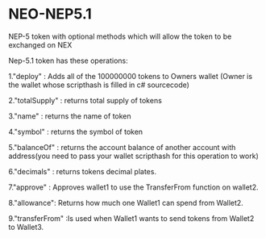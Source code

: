 # NEO-NEP5.1
NEP-5 token with optional methods which will allow the token to be exchanged on NEX

Nep-5.1 token has these operations:

1."deploy" : Adds all of the 100000000 tokens to Owners wallet (Owner is the wallet whose scripthash is filled in c# sourcecode)

2."totalSupply" : returns total supply of tokens

3."name" : returns the name of token

4."symbol" : returns the symbol of token

5."balanceOf" : returns the account balance of another account with address(you need to pass your wallet scripthash for this 
operation to work)

6."decimals" : returns tokens decimal plates.

7."approve" : Approves  wallet1 to use the TransferFrom function on wallet2.

8."allowance": Returns how much one Wallet1 can spend from Wallet2.

9."transferFrom" :Is used when Wallet1 wants to send tokens from Wallet2 to Wallet3.

